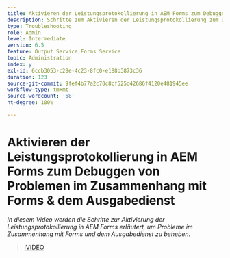 ```yaml
---
title: Aktivieren der Leistungsprotokollierung in AEM Forms zum Debuggen von Problemen im Zusammenhang mit Forms und dem Ausgabedienst
description: Schritte zum Aktivieren der Leistungsprotokollierung zum Debuggen von Problemen im Zusammenhang mit Forms und dem Ausgabedienst
type: Troubleshooting
role: Admin
level: Intermediate
version: 6.5
feature: Output Service,Forms Service
topic: Administration
index: y
exl-id: 6ccb3053-c28e-4c23-8fc0-e188b3873c36
duration: 123
source-git-commit: 9fef4b77a2c70c8cf525d42686f4120e481945ee
workflow-type: tm+mt
source-wordcount: '68'
ht-degree: 100%

---
```


# Aktivieren der Leistungsprotokollierung in AEM Forms zum Debuggen von Problemen im Zusammenhang mit Forms &amp; dem Ausgabedienst

*In diesem Video werden die Schritte zur Aktivierung der Leistungsprotokollierung in AEM Forms erläutert, um Probleme im Zusammenhang mit Forms und dem Ausgabedienst zu beheben.*

>[!VIDEO](https://video.tv.adobe.com/v/335499?quality=12&learn=on)
